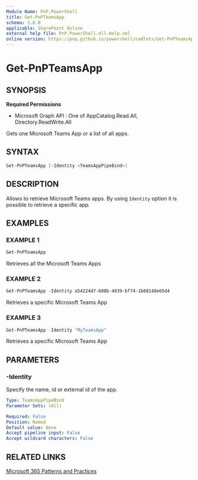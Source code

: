 ```yaml
---
Module Name: PnP.PowerShell
title: Get-PnPTeamsApp
schema: 2.0.0
applicable: SharePoint Online
external help file: PnP.PowerShell.dll-Help.xml
online version: https://pnp.github.io/powershell/cmdlets/Get-PnPTeamsApp.html
---
```

 
# Get-PnPTeamsApp

## SYNOPSIS

**Required Permissions**

  * Microsoft Graph API : One of AppCatalog.Read.All, Directory.ReadWrite.All

Gets one Microsoft Teams App or a list of all apps.

## SYNTAX

```powershell
Get-PnPTeamsApp [-Identity <TeamsAppPipeBind>]  
```

## DESCRIPTION

Allows to retrieve Microsoft Teams apps. By using `Identity` option it is possible to retrieve a specific app.

## EXAMPLES

### EXAMPLE 1
```powershell
Get-PnPTeamsApp
```

Retrieves all the Microsoft Teams Apps

### EXAMPLE 2
```powershell
Get-PnPTeamsApp -Identity a54224d7-608b-4839-bf74-1b68148e65d4
```

Retrieves a specific Microsoft Teams App

### EXAMPLE 3
```powershell
Get-PnPTeamsApp -Identity "MyTeamsApp"
```

Retrieves a specific Microsoft Teams App

## PARAMETERS

### -Identity
Specify the name, id or external id of the app.

```yaml
Type: TeamsAppPipeBind
Parameter Sets: (All)

Required: False
Position: Named
Default value: None
Accept pipeline input: False
Accept wildcard characters: False
```

## RELATED LINKS

[Microsoft 365 Patterns and Practices](https://aka.ms/m365pnp)

